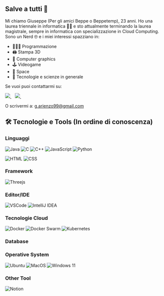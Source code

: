 ## Salve a tutti 👋

Mi chiamo Giuseppe (Per gli amici Beppe o Beppetemp), 23 anni. Ho una laurea triennale in informatica 👨‍🎓 e sto attualmente terminando la laurea magistrale, sempre in informatica con specializzazione in Cloud Computing. Sono un Nerd 🤓 e i miei interessi spazziano in:

- 👨🏻‍💻 Programmazione
- 🖨 Stampa 3D
- 🌆 Computer graphics
- 🕹 Videogame
- 🚀 Space
- 📡 Tecnologie e scienze in generale

Se vuoi puoi contattarmi su:

<p>
    <a href='https://www.linkedin.com/in/garienzo/' target="_blank">
        <img src='https://img.shields.io/badge/linkedin-%230077B5.svg?&style=for-the-badge&logo=linkedin&logoColor=white' />
    </a>&nbsp;&nbsp;
    <a href='https://t.me/BeppeTemp' target="_blank">
        <img src='https://img.shields.io/badge/Telegram-2CA5E0?style=for-the-badge&logo=telegram&logoColor=white' />        
    </a>&nbsp;&nbsp;
</p>

O scrivermi a: g.arienzo99@gmail.com


## 🛠️ Tecnologie e Tools (In ordine di conoscenza)

### Linguaggi

![Java](https://img.shields.io/badge/Java-ED8B00?style=for-the-badge&logo=java&logoColor=white)
![C](https://img.shields.io/badge/C-00599C?style=for-the-badge&logo=c&logoColor=white)
![C++](https://img.shields.io/badge/C%2B%2B-00599C?style=for-the-badge&logo=c%2B%2B&logoColor=white)
![JavaScript](https://img.shields.io/badge/JavaScript-F7DF1E?style=for-the-badge&logo=javascript&logoColor=black)
![Python](https://img.shields.io/badge/Python-3776AB?style=for-the-badge&logo=python&logoColor=white)

![HTML](https://img.shields.io/badge/HTML-239120?style=for-the-badge&logo=html5&logoColor=white)
![CSS](https://img.shields.io/badge/CSS-239120?&style=for-the-badge&logo=css3&logoColor=white)

### Framework

![Threejs](https://img.shields.io/badge/threejs-black?style=for-the-badge&logo=three.js&logoColor=white)

### Editor/IDE

![VSCode](https://img.shields.io/badge/Visual_Studio_Code-0078D4?style=for-the-badge&logo=visual%20studio%20code&logoColor=white)
![IntelliJ IDEA](https://img.shields.io/badge/IntelliJ_IDEA-000000.svg?style=for-the-badge&logo=intellij-idea&logoColor=white)

### Tecnologie Cloud

![Docker](https://img.shields.io/badge/docker-%230db7ed.svg?style=for-the-badge&logo=docker&logoColor=white)
![Docker Swarm](https://img.shields.io/badge/docker-swarm-%230db7ed.svg?style=for-the-badge&logo=docker&logoColor=white)
![Kubernetes](https://img.shields.io/badge/kubernetes-%23326ce5.svg?style=for-the-badge&logo=kubernetes&logoColor=white)

### Database



### Operative System

![Ubuntu](https://img.shields.io/badge/Ubuntu-E95420?style=for-the-badge&logo=ubuntu&logoColor=white)
![MacOS](https://img.shields.io/badge/mac%20os-000000?style=for-the-badge&logo=apple&logoColor=white)
![Windows 11](https://img.shields.io/badge/Windows-0078D6?style=for-the-badge&logo=windows&logoColor=white)

### Other Tool

![Notion](https://img.shields.io/badge/Notion-000000?style=for-the-badge&logo=notion&logoColor=white)
